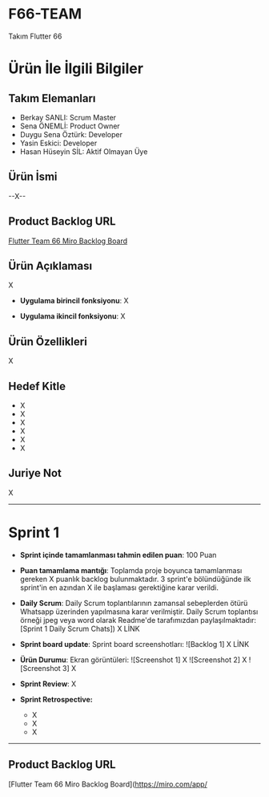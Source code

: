 # **F66-TEAM**

Takım Flutter 66

# Ürün İle İlgili Bilgiler

## Takım Elemanları
- Berkay SANLI: Scrum Master
- Sena ÖNEMLİ: Product Owner
- Duygu Sena Öztürk: Developer
- Yasin Eskici: Developer
- Hasan Hüseyin SİL: Aktif Olmayan Üye

## Ürün İsmi

--X--

## Product Backlog URL

[Flutter Team 66 Miro Backlog Board](https://miro.com/app/board/uXjVM9kq_tc=/)

## Ürün Açıklaması

X

- **Uygulama birincil fonksiyonu**: X

- **Uygulama ikincil fonksiyonu**: X

## Ürün Özellikleri

X

## Hedef Kitle

- X
- X
- X
- X
- X
- X

## Juriye Not

X


---

# Sprint 1

- **Sprint içinde tamamlanması tahmin edilen puan**: 100 Puan


- **Puan tamamlama mantığı**: Toplamda proje boyunca tamamlanması gereken X puanlık backlog bulunmaktadır. 3 sprint'e bölündüğünde ilk sprint'in en azından X ile başlaması gerektiğine karar verildi.


- **Daily Scrum**: Daily Scrum toplantılarının zamansal sebeplerden ötürü Whatsapp üzerinden yapılmasına karar verilmiştir. Daily Scrum toplantısı örneği jpeg veya word olarak Readme'de tarafımızdan paylaşılmaktadır: [Sprint 1 Daily Scrum Chats]) X LİNK

- **Sprint board update**: Sprint board screenshotları: 
![Backlog 1] X LİNK


- **Ürün Durumu**: Ekran görüntüleri:
  ![Screenshot 1] X
  ![Screenshot 2] X
  ![Screenshot 3] X
- **Sprint Review**: 
X

- **Sprint Retrospective:**
  - X
  - X
  - X
 


---

## Product Backlog URL

[Flutter Team 66 Miro Backlog Board](https://miro.com/app/
